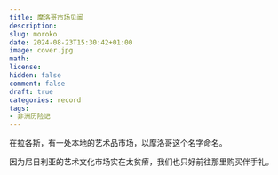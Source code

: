 ```yaml
---
title: 摩洛哥市场见闻
description: 
slug: moroko
date: 2024-08-23T15:30:42+01:00
image: cover.jpg
math: 
license: 
hidden: false
comment: false
draft: true
categories: record
tags:
- 非洲历险记
---
```


在拉各斯，有一处本地的艺术品市场，以摩洛哥这个名字命名。

因为尼日利亚的艺术文化市场实在太贫瘠，我们也只好前往那里购买伴手礼。